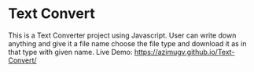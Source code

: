 # Text Convert
 This is a Text Converter project using Javascript. User can write down anything and give it a file name choose the file type and download it as in that type with given name.
 Live Demo: https://azimugv.github.io/Text-Convert/
